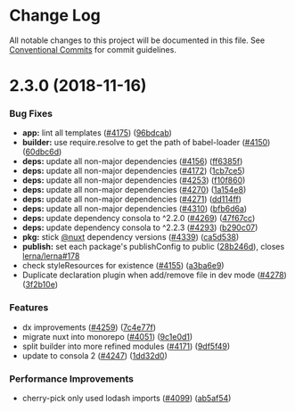 # Change Log

All notable changes to this project will be documented in this file.
See [Conventional Commits](https://conventionalcommits.org) for commit guidelines.

# 2.3.0 (2018-11-16)


### Bug Fixes

* **app:** lint all templates ([#4175](https://github.com/nuxt/nuxt.js/issues/4175)) ([96bdcab](https://github.com/nuxt/nuxt.js/commit/96bdcab))
* **builder:** use require.resolve to get the path of babel-loader ([#4150](https://github.com/nuxt/nuxt.js/issues/4150)) ([60dbc6d](https://github.com/nuxt/nuxt.js/commit/60dbc6d))
* **deps:** update all non-major dependencies ([#4156](https://github.com/nuxt/nuxt.js/issues/4156)) ([ff6385f](https://github.com/nuxt/nuxt.js/commit/ff6385f))
* **deps:** update all non-major dependencies ([#4172](https://github.com/nuxt/nuxt.js/issues/4172)) ([1cb7ce5](https://github.com/nuxt/nuxt.js/commit/1cb7ce5))
* **deps:** update all non-major dependencies ([#4253](https://github.com/nuxt/nuxt.js/issues/4253)) ([f10f860](https://github.com/nuxt/nuxt.js/commit/f10f860))
* **deps:** update all non-major dependencies ([#4270](https://github.com/nuxt/nuxt.js/issues/4270)) ([1a154e8](https://github.com/nuxt/nuxt.js/commit/1a154e8))
* **deps:** update all non-major dependencies ([#4271](https://github.com/nuxt/nuxt.js/issues/4271)) ([dd114ff](https://github.com/nuxt/nuxt.js/commit/dd114ff))
* **deps:** update all non-major dependencies ([#4310](https://github.com/nuxt/nuxt.js/issues/4310)) ([bfb6d6a](https://github.com/nuxt/nuxt.js/commit/bfb6d6a))
* **deps:** update dependency consola to ^2.2.0 ([#4269](https://github.com/nuxt/nuxt.js/issues/4269)) ([47f67cc](https://github.com/nuxt/nuxt.js/commit/47f67cc))
* **deps:** update dependency consola to ^2.2.3 ([#4293](https://github.com/nuxt/nuxt.js/issues/4293)) ([b290c07](https://github.com/nuxt/nuxt.js/commit/b290c07))
* **pkg:** stick [@nuxt](https://github.com/nuxt) dependency versions ([#4339](https://github.com/nuxt/nuxt.js/issues/4339)) ([ca5d538](https://github.com/nuxt/nuxt.js/commit/ca5d538))
* **publish:** set each package's publishConfig to public ([28b246d](https://github.com/nuxt/nuxt.js/commit/28b246d)), closes [lerna/lerna#178](https://github.com/lerna/lerna/issues/178)
* check styleResources for existence ([#4155](https://github.com/nuxt/nuxt.js/issues/4155)) ([a3ba6e9](https://github.com/nuxt/nuxt.js/commit/a3ba6e9))
* Duplicate declaration plugin when add/remove file in dev mode ([#4278](https://github.com/nuxt/nuxt.js/issues/4278)) ([3f2b10e](https://github.com/nuxt/nuxt.js/commit/3f2b10e))


### Features

* dx improvements ([#4259](https://github.com/nuxt/nuxt.js/issues/4259)) ([7c4e77f](https://github.com/nuxt/nuxt.js/commit/7c4e77f))
* migrate nuxt into monorepo ([#4051](https://github.com/nuxt/nuxt.js/issues/4051)) ([9c1e0d1](https://github.com/nuxt/nuxt.js/commit/9c1e0d1))
* split builder into more refined modules ([#4171](https://github.com/nuxt/nuxt.js/issues/4171)) ([9df5f49](https://github.com/nuxt/nuxt.js/commit/9df5f49))
* update to consola 2 ([#4247](https://github.com/nuxt/nuxt.js/issues/4247)) ([1dd32d0](https://github.com/nuxt/nuxt.js/commit/1dd32d0))


### Performance Improvements

* cherry-pick only used lodash imports ([#4099](https://github.com/nuxt/nuxt.js/issues/4099)) ([ab5af54](https://github.com/nuxt/nuxt.js/commit/ab5af54))
